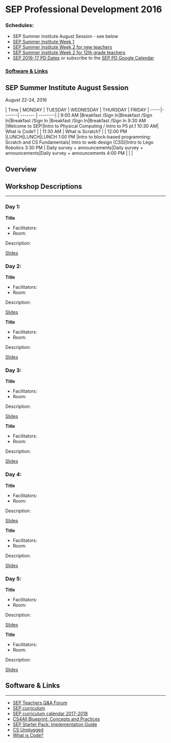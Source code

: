 # SEP Professional Development 2016

### Schedules:
* SEP Summer Institute August Session - see below
* [SEP Summer Institute Week 1](https://github.com/sepnyc/SEP-PD/blob/master/week1.md)
* [SEP Summer Institute Week 2 for new teachers](https://github.com/sepnyc/SEP-PD/blob/master/week2.md)
* [SEP Summer Institute Week 2 for 12th grade teachers](https://github.com/sepnyc/SEP-PD/blob/master/week2_12grade.md)
* [SEP 2016-17 PD Dates](https://drive.google.com/open?id=1scIhCYFxiCcKbgI1CG4HbLP8kZ7sSzzJVxxi3erTzkc) or subscribe to the [SEP PD Google Calendar](https://calendar.google.com/calendar/embed?src=strongschools.nyc_p8ub77g79n2k4f4ufi238pjh6k%40group.calendar.google.com&ctz=America/New_York) 

### [Software & Links](#links)

## SEP Summer Institute August Session
August 22-24, 2016

| Time | MONDAY | TUESDAY | WEDNESDAY | THURSDAY | FRIDAY
| -----|-------| ------- | --------|
| 9:00 AM |Breakfast /Sign In|Breakfast /Sign In|Breakfast /Sign In |Breakfast /Sign In|Breakfast /Sign In
9:30 AM |Welcome to SEP!|Intro to Physical Computing / Intro to P5 pt.1 
10:30 AM| What is Code? | |
11:30 AM | What is Scratch? | |
12:00 PM |LUNCH|LUNCH|LUNCH
1:00 PM |Intro to block-based programming: Scratch and CS Fundamentals| Intro to web design (CSS)|Intro to Lego Robotics
3:30 PM | Daily survey + announcements|Daily survey + announcements|Daily survey + announcements
4:00 PM | | |

## Overview

## Workshop Descriptions
***
### Day 1:
**Title**
* Facilitators: 
* Room:

Description:

[Slides]()

### Day 2:

**Title**
* Facilitators: 
* Room:

Description:

[Slides]()

**Title**
* Facilitators: 
* Room:

Description:

[Slides]()

### Day 3:

**Title**
* Facilitators: 
* Room:

Description:

[Slides]()

**Title**
* Facilitators: 
* Room:

Description:

[Slides]()

### Day 4:

**Title**
* Facilitators: 
* Room:

Description:

[Slides]()

**Title**
* Facilitators: 
* Room:

Description:

[Slides]()

### Day 5:

**Title**
* Facilitators: 
* Room:

Description:

[Slides]()

**Title**
* Facilitators: 
* Room:

Description:

[Slides]()

## <a name="links">Software & Links</a>
***
*   [SEP Teachers Q&A Forum](http://tinyurl.com/septeachers)
*   [SEP curriculum](https://drive.google.com/open?id=0B8D2ft9M8qQCamQwZGpJMEU2TEk)
*   [SEP curriculum calendar 2017-2018](https://docs.google.com/a/strongschools.nyc/document/d/10a8UPH6-v-aoAXGVo1c68VapsTHkJXgzROd6vStX6ZU/edit?usp=sharing)
*   [CS4All Blueprint: Concepts and Practices]()
*   [SEP Starter Pack: Implementation Guide](https://drive.google.com/a/strongschools.nyc/file/d/0B1tN9SuyE6fxOHJOZkxsYURPRHc/view)
*   [CS Unplugged](http://csunplugged.org/)
*   [What is Code?](https://www.bloomberg.com/graphics/2015-paul-ford-what-is-code/)


